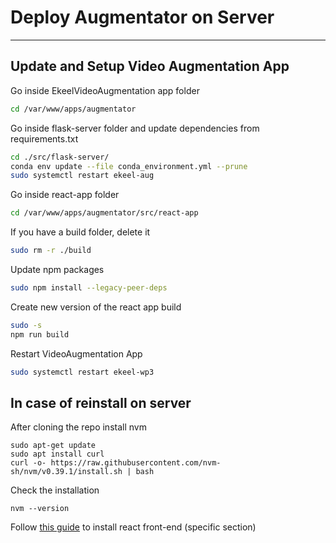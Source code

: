 # Deploy Augmentator on Server
------


## Update and Setup Video Augmentation App
Go inside EkeelVideoAugmentation app folder
```bash
cd /var/www/apps/augmentator
```

Go inside flask-server folder and update dependencies from requirements.txt
```bash
cd ./src/flask-server/
conda env update --file conda_environment.yml --prune
sudo systemctl restart ekeel-aug
```

Go inside react-app folder
```bash
cd /var/www/apps/augmentator/src/react-app
```

If you have a build folder, delete it
```bash
sudo rm -r ./build
```

Update npm packages
```bash
sudo npm install --legacy-peer-deps
```

Create new version of the react app build
```bash
sudo -s
npm run build
```

Restart VideoAugmentation App
```bash
sudo systemctl restart ekeel-wp3
```

## In case of reinstall on server
After cloning the repo install nvm
```
sudo apt-get update
sudo apt install curl
curl -o- https://raw.githubusercontent.com/nvm-sh/nvm/v0.39.1/install.sh | bash
```
Check the installation
```
nvm --version
```

Follow [this guide](install.md#front-end-reactjs) to install react front-end (specific section)